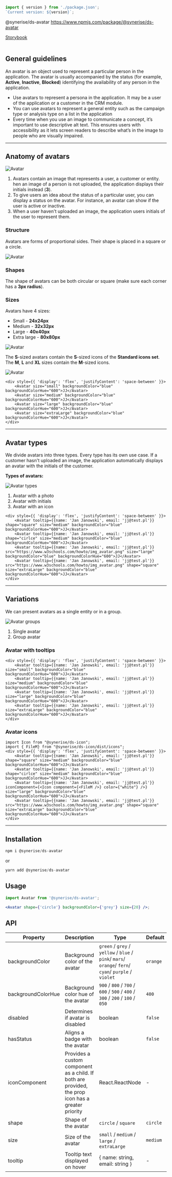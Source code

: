 ```js noeditor
import { version } from './package.json';
`Current version: ${version}`;
```

<div className="ds-package-info">
  @synerise/ds-avatar
  <a target="_blank" href="https://www.npmjs.com/package/@synerise/ds-avatar">https://www.npmjs.com/package/@synerise/ds-avatar</a>
</div>

<a target="_blank" href="/storybook-static/?path=/story/components-avatar--simple">Storybook</a>
<br />
<br />

## General guidelines

An avatar is an object used to represent a particular person in the application. The avatar is usually accompanied by the status (for example, **Active**, **Inactive**, **Blocked**) identifying the availability of any person in the application.

- Use avatars to represent a persona in the application. It may be a user of the application or a customer in the CRM module.
- You can use avatars to represent a general entity such as the campaign type or analysis type on a list in the application
- Every time when you use an image to communicate a concept, it’s important to use descriptive alt text. This ensures users with accessibility as it lets screen readers to describe what’s in the image to people who are visually impaired.

---

## Anatomy of avatars

![Avatar](avatar/2.png)

1. Avatars contain an image that represents a user, a customer or entity. hen an image of a person is not uploaded, the application displays their initials instead (**3**).
2. To give users an idea about the status of a particular user, you can display a status on the avatar. For instance, an avatar can show if the user is active or inactive.
3. When a user haven't uploaded an image, the application users initials of the user to represent them.

### Structure

Avatars are forms of proportional sides. Their shape is placed in a square or a circle.

![Avatar](avatar/1.png)

### Shapes

The shape of avatars can be both circular or square (make sure each corner has a **3px radius**).

### Sizes

Avatars have 4 sizes:

- Small - **24x24px**
- Medium - **32x32px**
- Large - **40x40px**
- Extra large - **80x80px**

![Avatar](avatar/3.png)

The **S**-sized avatars contain the **S**-sized icons of the **Standard icons set**. The **M**, **L** and **XL** sizes contain the **M**-sized icons.

![Avatar](avatar/4.png)

```
<div style={{ 'display': 'flex', 'justifyContent': 'space-between' }}>
    <Avatar size="small" backgroundColor="blue" backgroundColorHue="600">JJ</Avatar>
    <Avatar size="medium" backgroundColor="blue" backgroundColorHue="600">JJ</Avatar>
    <Avatar size="large" backgroundColor="blue" backgroundColorHue="600">JJ</Avatar>
    <Avatar size="extraLarge" backgroundColor="blue" backgroundColorHue="600">JJ</Avatar>
</div>
```

---

## Avatar types

We divide avatars into three types. Every type has its own use case. If a customer hasn't uploaded an image, the application automatically displays an avatar with the initials of the customer.

**Types of avatars:**

![Avatar types](avatar/avatar-type.png)

1. Avatar with a photo
2. Avatar with initials
3. Avatar with an icon

```
<div style={{ 'display': 'flex', 'justifyContent': 'space-between' }}>
    <Avatar tooltip={{name: 'Jan Janowski', email: 'jj@test.pl'}} shape="square" size="medium" backgroundColor="blue" backgroundColorHue="600">JJ</Avatar>
    <Avatar tooltip={{name: 'Jan Janowski', email: 'jj@test.pl'}} shape="cirlce" size="medium" backgroundColor="blue" backgroundColorHue="600">JJ</Avatar>
    <Avatar tooltip={{name: 'Jan Janowski', email: 'jj@test.pl'}} src="https://www.w3schools.com/howto/img_avatar.png" size="large" backgroundColor="blue" backgroundColorHue="600">JJ</Avatar>
    <Avatar tooltip={{name: 'Jan Janowski', email: 'jj@test.pl'}} src="https://www.w3schools.com/howto/img_avatar.png" shape="square" size="extraLarge" backgroundColor="blue" backgroundColorHue="600">JJ</Avatar>
</div>
```

---

## Variations

We can present avatars as a single entity or in a group.

![Avatar groups](avatar/avatar-groups.png)

1. Single avatar
2. Group avatar

### Avatar with tooltips

```
<div style={{ 'display': 'flex', 'justifyContent': 'space-between' }}>
    <Avatar tooltip={{name: 'Jan Janowski', email: 'jj@test.pl'}} size="small" backgroundColor="blue" backgroundColorHue="600">JJ</Avatar>
    <Avatar tooltip={{name: 'Jan Janowski', email: 'jj@test.pl'}} size="medium" backgroundColor="blue" backgroundColorHue="600">JJ</Avatar>
    <Avatar tooltip={{name: 'Jan Janowski', email: 'jj@test.pl'}} size="large" backgroundColor="blue" backgroundColorHue="600">JJ</Avatar>
    <Avatar tooltip={{name: 'Jan Janowski', email: 'jj@test.pl'}} size="extraLarge" backgroundColor="blue" backgroundColorHue="600">JJ</Avatar>
</div>
```

### Avatar icons

```
import Icon from "@synerise/ds-icon";
import { FileM} from "@synerise/ds-icon/dist/icons";
<div style={{ 'display': 'flex', 'justifyContent': 'space-between' }}>
    <Avatar tooltip={{name: 'Jan Janowski', email: 'jj@test.pl'}} shape="square" size="medium" backgroundColor="blue" backgroundColorHue="600">JJ</Avatar>
    <Avatar tooltip={{name: 'Jan Janowski', email: 'jj@test.pl'}} shape="cirlce" size="medium" backgroundColor="blue" backgroundColorHue="600">JJ</Avatar>
    <Avatar tooltip={{name: 'Jan Janowski', email: 'jj@test.pl'}} iconComponent={<Icon component={<FileM />} color={"white"} />} size="large" backgroundColor="blue" backgroundColorHue="600">JJ</Avatar>
    <Avatar tooltip={{name: 'Jan Janowski', email: 'jj@test.pl'}} src="https://www.w3schools.com/howto/img_avatar.png" shape="square" size="extraLarge" backgroundColor="blue" backgroundColorHue="600">JJ</Avatar>
</div>
```

---

## Installation

```jsx static
npm i @synerise/ds-avatar
```

or

```jsx static
yarn add @synerise/ds-avatar
```

## Usage

```jsx static
import Avatar from '@synerise/ds-avatar';

<Avatar shape={'circle'} backgroundColor={'grey'} size={20} />;
```

## API

| Property           | Description                                                                                        | Type                                                                                                 | Default  |
| ------------------ | -------------------------------------------------------------------------------------------------- | ---------------------------------------------------------------------------------------------------- | -------- |
| backgroundColor    | Background color of the avatar                                                                     | `green` / `grey` / `yellow` / `blue` / `pink`/ `mars`/ `orange`/ `fern`/ `cyan`/ `purple` / `violet` | `orange` |
| backgroundColorHue | Background color hue of the avatar                                                                 | `900` / `800` / `700` / `600` / `500` / `400` / `300` / `200` / `100` / `050`                        | `400`    |
| disabled           | Determines if avatar is disabled                                                                   | boolean                                                                                              |`false`   |
| hasStatus          | Aligns a badge with the avatar                                                                     | boolean                                                                                              |`false`   |
| iconComponent      | Provides a custom component as a child. If both are provided, the prop icon has a greater priority | React.ReactNode                                                                                      | -        |
| shape              | Shape of the avatar                                                                                | `circle` / `square`                                                                                  | `circle` |
| size               | Size of the avatar                                                                                 | `small` / `medium` / `large` / `extraLarge`                                                          | `medium` |
| tooltip            | Tooltip text displayed on hover                                                                    | { name: string, email: string }                                                                      | -        |
